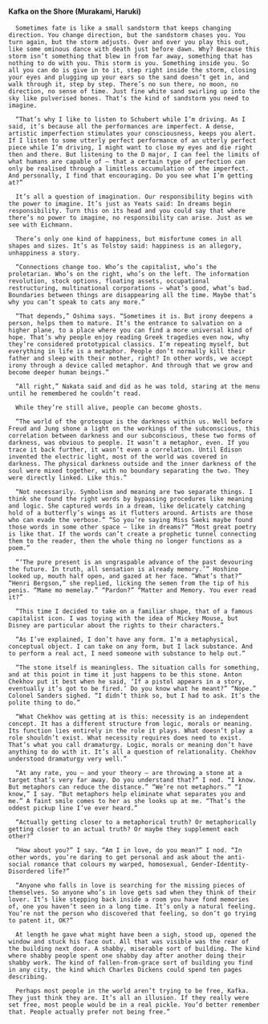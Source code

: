 #### Kafka on the Shore (Murakami, Haruki)
      Sometimes fate is like a small sandstorm that keeps changing direction. You change direction, but the sandstorm chases you. You turn again, but the storm adjusts. Over and over you play this out, like some ominous dance with death just before dawn. Why? Because this storm isn’t something that blew in from far away, something that has nothing to do with you. This storm is you. Something inside you. So all you can do is give in to it, step right inside the storm, closing your eyes and plugging up your ears so the sand doesn’t get in, and walk through it, step by step. There’s no sun there, no moon, no direction, no sense of time. Just fine white sand swirling up into the sky like pulverised bones. That’s the kind of sandstorm you need to imagine.

      “That’s why I like to listen to Schubert while I’m driving. As I said, it’s because all the performances are imperfect. A dense, artistic imperfection stimulates your consciousness, keeps you alert. If I listen to some utterly perfect performance of an utterly perfect piece while I’m driving, I might want to close my eyes and die right then and there. But listening to the D major, I can feel the limits of what humans are capable of – that a certain type of perfection can only be realised through a limitless accumulation of the imperfect. And personally, I find that encouraging. Do you see what I’m getting at?”

      It’s all a question of imagination. Our responsibility begins with the power to imagine. It’s just as Yeats said: In dreams begin responsibility. Turn this on its head and you could say that where there’s no power to imagine, no responsibility can arise. Just as we see with Eichmann.

      There’s only one kind of happiness, but misfortune comes in all shapes and sizes. It’s as Tolstoy said: happiness is an allegory, unhappiness a story.

      “Connections change too. Who’s the capitalist, who’s the proletarian. Who’s on the right, who’s on the left. The information revolution, stock options, floating assets, occupational restructuring, multinational corporations – what’s good, what’s bad. Boundaries between things are disappearing all the time. Maybe that’s why you can’t speak to cats any more.”

      “That depends,” Oshima says. “Sometimes it is. But irony deepens a person, helps them to mature. It’s the entrance to salvation on a higher plane, to a place where you can find a more universal kind of hope. That’s why people enjoy reading Greek tragedies even now, why they’re considered prototypical classics. I’m repeating myself, but everything in life is a metaphor. People don’t normally kill their father and sleep with their mother, right? In other words, we accept irony through a device called metaphor. And through that we grow and become deeper human beings.”

      “All right,” Nakata said and did as he was told, staring at the menu until he remembered he couldn’t read.

      While they’re still alive, people can become ghosts.

      “The world of the grotesque is the darkness within us. Well before Freud and Jung shone a light on the workings of the subconscious, this correlation between darkness and our subconscious, these two forms of darkness, was obvious to people. It wasn’t a metaphor, even. If you trace it back further, it wasn’t even a correlation. Until Edison invented the electric light, most of the world was covered in darkness. The physical darkness outside and the inner darkness of the soul were mixed together, with no boundary separating the two. They were directly linked. Like this.”

      “Not necessarily. Symbolism and meaning are two separate things. I think she found the right words by bypassing procedures like meaning and logic. She captured words in a dream, like delicately catching hold of a butterfly’s wings as it flutters around. Artists are those who can evade the verbose.” “So you’re saying Miss Saeki maybe found those words in some other space – like in dreams?” “Most great poetry is like that. If the words can’t create a prophetic tunnel connecting them to the reader, then the whole thing no longer functions as a poem.”

      “‘The pure present is an ungraspable advance of the past devouring the future. In truth, all sensation is already memory.’” Hoshino looked up, mouth half open, and gazed at her face. “What’s that?” “Henri Bergson,” she replied, licking the semen from the tip of his penis. “Mame mo memelay.” “Pardon?” “Matter and Memory. You ever read it?”

      “This time I decided to take on a familiar shape, that of a famous capitalist icon. I was toying with the idea of Mickey Mouse, but Disney are particular about the rights to their characters.”

      “As I’ve explained, I don’t have any form. I’m a metaphysical, conceptual object. I can take on any form, but I lack substance. And to perform a real act, I need someone with substance to help out.”

      “The stone itself is meaningless. The situation calls for something, and at this point in time it just happens to be this stone. Anton Chekhov put it best when he said, ‘If a pistol appears in a story, eventually it’s got to be fired.’ Do you know what he meant?” “Nope.” Colonel Sanders sighed. “I didn’t think so, but I had to ask. It’s the polite thing to do.”

      “What Chekhov was getting at is this: necessity is an independent concept. It has a different structure from logic, morals or meaning. Its function lies entirely in the role it plays. What doesn’t play a role shouldn’t exist. What necessity requires does need to exist. That’s what you call dramaturgy. Logic, morals or meaning don’t have anything to do with it. It’s all a question of relationality. Chekhov understood dramaturgy very well.”

      “At any rate, you – and your theory – are throwing a stone at a target that’s very far away. Do you understand that?” I nod. “I know. But metaphors can reduce the distance.” “We’re not metaphors.” “I know,” I say. “But metaphors help eliminate what separates you and me.” A faint smile comes to her as she looks up at me. “That’s the oddest pickup line I’ve ever heard.”

      “Actually getting closer to a metaphorical truth? Or metaphorically getting closer to an actual truth? Or maybe they supplement each other?”

      “How about you?” I say. “Am I in love, do you mean?” I nod. “In other words, you’re daring to get personal and ask about the anti-social romance that colours my warped, homosexual, Gender-Identity-Disordered life?”

      “Anyone who falls in love is searching for the missing pieces of themselves. So anyone who’s in love gets sad when they think of their lover. It’s like stepping back inside a room you have fond memories of, one you haven’t seen in a long time. It’s only a natural feeling. You’re not the person who discovered that feeling, so don’t go trying to patent it, OK?”

      At length he gave what might have been a sigh, stood up, opened the window and stuck his face out. All that was visible was the rear of the building next door. A shabby, miserable sort of building. The kind where shabby people spent one shabby day after another doing their shabby work. The kind of fallen-from-grace sort of building you find in any city, the kind which Charles Dickens could spend ten pages describing.

      Perhaps most people in the world aren’t trying to be free, Kafka. They just think they are. It’s all an illusion. If they really were set free, most people would be in a real pickle. You’d better remember that. People actually prefer not being free.”

